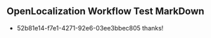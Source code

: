 ## OpenLocalization Workflow Test MarkDown
* 52b81e14-f7e1-4271-92e6-03ee3bbec805 thanks!

<!--HONumber=Sep16_HO1-->


